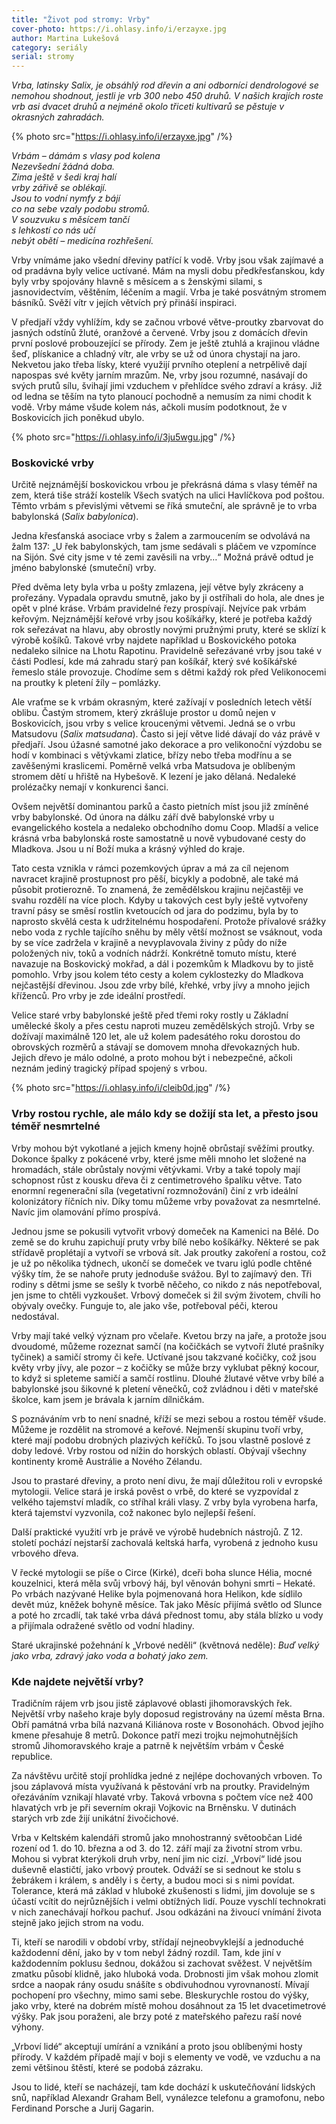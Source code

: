 ```yaml
---
title: "Život pod stromy: Vrby"
cover-photo: https://i.ohlasy.info/i/erzayxe.jpg
author: Martina Lukešová
category: seriály
serial: stromy
---
```


*Vrba, latinsky Salix, je obsáhlý rod dřevin a ani odborníci dendrologové se nemohou shodnout, jestli je vrb 300 nebo 450 druhů. V našich krajích roste vrb asi dvacet druhů a nejméně okolo třiceti kultivarů se pěstuje v okrasných zahradách.*

{% photo src="https://i.ohlasy.info/i/erzayxe.jpg" /%}

_Vrbám – dámám s vlasy pod kolena  
Nezevšední žádná doba.  
Zima ještě v šedi kraj halí  
vrby zářivě se oblékají.  
Jsou to vodní nymfy z bájí  
co na sebe vzaly podobu stromů.  
V souzvuku s měsícem tančí  
s lehkostí co nás učí  
nebýt obětí – medicína rozhřešení._

Vrby vnímáme jako všední dřeviny patřící k vodě. Vrby jsou však zajímavé a od pradávna byly velice uctívané. Mám na mysli dobu předkřesťanskou, kdy byly vrby spojovány hlavně s měsícem a s ženskými silami, s jasnovidectvím, věštěním, léčením a magií. Vrba je také posvátným stromem básníků. Svěží vítr v jejích větvích prý přináší inspiraci.

V předjaří vždy vyhlížím, kdy se začnou vrbové větve-proutky zbarvovat do jasných odstínů žluté, oranžové a červené. Vrby jsou z domácích dřevin první poslové probouzející se přírody. Zem je ještě ztuhlá a krajinou vládne šeď, plískanice a chladný vítr, ale vrby se už od února chystají na jaro. Nekvetou jako třeba lísky, které využijí prvního oteplení a netrpělivě dají napospas své květy jarním mrazům. Ne, vrby jsou rozumné, nasávají do svých prutů sílu, švihají jimi vzduchem v přehlídce svého zdraví a krásy. Již od ledna se těším na tyto planoucí pochodně a nemusím za nimi chodit k vodě. Vrby máme všude kolem nás, ačkoli musím podotknout, že v Boskovicích jich poněkud ubylo.

{% photo src="https://i.ohlasy.info/i/3ju5wgu.jpg" /%}

### Boskovické vrby

Určitě nejznámější boskovickou vrbou je překrásná dáma s vlasy téměř na zem, která tiše stráží kostelík Všech svatých na ulici Havlíčkova pod poštou. Těmto vrbám s převislými větvemi se říká smuteční, ale správně je to vrba babylonská (_Salix babylonica_). 

Jedna křesťanská asociace vrby s žalem a zarmoucením se odvolává na žalm 137: „U řek babylonských, tam jsme sedávali s pláčem ve vzpomínce na Sijón. Své city jsme v té zemi zavěsili na vrby…“ Možná právě odtud je jméno babylonské (smuteční) vrby. 

Před dvěma lety byla vrba u pošty zmlazena, její větve byly zkráceny a prořezány. Vypadala opravdu smutně, jako by ji ostříhali do hola, ale dnes je opět v plné kráse. Vrbám pravidelné řezy prospívají. Nejvíce pak vrbám keřovým. Nejznámější keřové vrby jsou košíkářky, které je potřeba každý rok seřezávat na hlavu, aby obrostly novými pružnými pruty, které se sklízí k výrobě košíků. Takové vrby najdete například u Boskovického potoka nedaleko silnice na Lhotu Rapotinu. Pravidelně seřezávané vrby jsou také v části Podlesí, kde má zahradu starý pan košíkář, který své košíkářské řemeslo stále provozuje. Chodíme sem s dětmi každý rok před Velikonocemi na proutky k pletení žíly – pomlázky.

Ale vraťme se k vrbám okrasným, které zažívají v posledních letech větší oblibu. Častým stromem, který zkrášluje prostor u domů nejen v Boskovicích, jsou vrby s velice kroucenými větvemi. Jedná se o vrbu Matsudovu (_Salix matsudana_). Často si její větve lidé dávají do váz právě v předjaří. Jsou úžasné samotné jako dekorace a pro velikonoční výzdobu se hodí v kombinaci s větývkami zlatice, břízy nebo třeba modřínu a se zavěšenými kraslicemi. Poměrně velká vrba Matsudova je oblíbeným stromem dětí u hřiště na Hybešově. K lezení je jako dělaná. Nedaleké prolézačky nemají v konkurenci šanci.

Ovšem největší dominantou parků a často pietních míst jsou již zmíněné vrby babylonské. Od února na dálku září dvě babylonské vrby u evangelického kostela a nedaleko obchodního domu Coop. Mladší a velice krásná vrba babylonská roste samostatně u nově vybudované cesty do Mladkova. Jsou u ní Boží muka a krásný výhled do kraje. 

Tato cesta vznikla v rámci pozemkových úprav a má za cíl nejenom navracet krajině prostupnost pro pěší, bicykly a podobně, ale také má působit protierozně. To znamená, že zemědělskou krajinu nejčastěji ve svahu rozdělí na více ploch. Kdyby u takových cest byly ještě vytvořeny travní pásy se směsí rostlin kvetoucích od jara do podzimu, byla by to naprosto skvělá cesta k udržitelnému hospodaření. Protože přívalové srážky nebo voda z rychle tajícího sněhu by měly větší možnost se vsáknout, voda by se více zadržela v krajině a nevyplavovala živiny z půdy do níže položených niv, toků a vodních nádrží. Konkrétně tomuto místu, které navazuje na Boskovický mokřad, a dál i pozemkům k Mladkovu by to jistě pomohlo. Vrby jsou kolem této cesty a kolem cyklostezky do Mladkova nejčastější dřevinou. Jsou zde vrby bílé, křehké, vrby jívy a mnoho jejich kříženců. Pro vrby je zde ideální prostředí.

Velice staré vrby babylonské ještě před třemi roky rostly u Základní umělecké školy a přes cestu naproti muzeu zemědělských strojů. Vrby se dožívají maximálně 120 let, ale už kolem padesátého roku dorostou do obrovských rozměrů a stávají se domovem mnoha dřevokazných hub. Jejich dřevo je málo odolné, a proto mohou být i nebezpečné, ačkoli neznám jediný tragický případ spojený s vrbou.

{% photo src="https://i.ohlasy.info/i/cleib0d.jpg" /%}

### Vrby rostou rychle, ale málo kdy se dožijí sta let, a přesto jsou téměř nesmrtelné

Vrby mohou být vykotlané a jejich kmeny hojně obrůstají svěžími proutky. Dokonce špalky z pokácené vrby, které jsme měli mnoho let složené na hromadách, stále obrůstaly novými větývkami. Vrby a také topoly mají schopnost růst z kousku dřeva či z centimetrového špalíku větve. Tato enormní regenerační síla (vegetativní rozmnožování) činí z vrb ideální kolonizátory říčních niv. Díky tomu můžeme vrby považovat za nesmrtelné. Navíc jim olamování přímo prospívá.

Jednou jsme se pokusili vytvořit vrbový domeček na Kamenici na Bělé. Do země se do kruhu zapichují pruty vrby bílé nebo košíkářky. Některé se pak střídavě proplétají a vytvoří se vrbová sít. Jak proutky zakoření a rostou, což je už po několika týdnech, ukončí se domeček ve tvaru iglú podle chtěné výšky tím, že se nahoře pruty jednoduše svážou. Byl to zajímavý den. Tři rodiny s dětmi jsme se sešly k tvorbě něčeho, co nikdo z nás nepotřeboval, jen jsme to chtěli vyzkoušet. Vrbový domeček si žil svým životem, chvíli ho obývaly ovečky. Funguje to, ale jako vše, potřeboval péči, kterou nedostával. 

Vrby mají také velký význam pro včelaře. Kvetou brzy na jaře, a protože jsou dvoudomé, můžeme rozeznat samčí (na kočičkách se vytvoří žluté prašníky tyčinek) a samičí stromy či keře. Uctívané jsou takzvané kočičky, což jsou květy vrby jívy, ale pozor – z kočičky se může brzy vyklubat pěkný kocour, to když si spleteme samičí a samčí rostlinu. Dlouhé žlutavé větve vrby bílé a babylonské jsou šikovné k pletení věnečků, což zvládnou i děti v mateřské školce, kam jsem je brávala k jarním dílničkám.

S poznáváním vrb to není snadné, kříží se mezi sebou a rostou téměř všude. Můžeme je rozdělit na stromové a keřové. Nejmenší skupinu tvoří vrby, které mají podobu drobných plazivých keříčků. To jsou vlastně poslové z doby ledové. Vrby rostou od nížin do horských oblastí. Obývají všechny kontinenty kromě Austrálie a Nového Zélandu.

Jsou to prastaré dřeviny, a proto není divu, že mají důležitou roli v evropské mytologii. Velice stará je irská pověst o vrbě, do které se vyzpovídal z velkého tajemství mladík, co stříhal králi vlasy. Z vrby byla vyrobena harfa, která tajemství vyzvonila, což nakonec bylo nejlepší řešení. 

Další praktické využití vrb je právě ve výrobě hudebních nástrojů. Z 12. století pochází nejstarší zachovalá keltská harfa, vyrobená z jednoho kusu vrbového dřeva. 

V řecké mytologii se píše o Circe (Kirké), dceři boha slunce Hélia, mocné kouzelnici, která měla svůj vrbový háj, byl věnován bohyni smrti – Hekaté. Po vrbách nazývané Helike byla pojmenovaná hora Helikon, kde sídlilo devět múz, kněžek bohyně měsíce. Tak jako Měsíc přijímá světlo od Slunce a poté ho zrcadlí, tak také vrba dává přednost tomu, aby stála blízko u vody a přijímala odražené světlo od vodní hladiny. 

Staré ukrajinské požehnání k „Vrbové neděli“ (květnová neděle): 
_Buď velký jako vrba, zdravý jako voda a bohatý jako zem._ 

### Kde najdete největší vrby?

Tradičním rájem vrb jsou jistě záplavové oblasti jihomoravských řek. Největší vrby našeho kraje byly doposud registrovány na území města Brna. Obří památná vrba bílá nazvaná Kiliánova roste v Bosonohách. Obvod jejího kmene přesahuje 8 metrů. Dokonce patří mezi trojku nejmohutnějších stromů Jihomoravského kraje a patrně k největším vrbám v České republice. 

Za návštěvu určitě stojí prohlídka jedné z nejlépe dochovaných vrboven. To jsou záplavová místa využívaná k pěstování vrb na proutky. Pravidelným ořezáváním vznikají hlavaté vrby. Taková vrbovna s počtem více než 400 hlavatých vrb je při severním okraji Vojkovic na Brněnsku. V dutinách starých vrb zde žijí unikátní živočichové.

Vrba v Keltském kalendáři stromů jako mnohostranný světoobčan
Lidé rození od 1. do 10. března a od 3. do 12. září mají za životní strom vrbu. Mohou si vybrat kterýkoli druh vrby, není jim nic cizí. „Vrboví“ lidé jsou duševně elastičtí, jako vrbový proutek. Odváží se si sednout ke stolu s žebrákem i králem, s anděly i s čerty, a budou moci si s nimi povídat. Tolerance, která má základ v hluboké zkušenosti s lidmi, jim dovoluje se s účastí vcítit do nejrůznějších i velmi obtížných lidí. Pouze vyschlí technokrati v nich zanechávají hořkou pachuť. Jsou odkázáni na živoucí vnímání života stejně jako jejich strom na vodu.

Ti, kteří se narodili v období vrby, střídají nejneobvyklejší a jednoduché každodenní dění, jako by v tom nebyl žádný rozdíl. Tam, kde jiní v každodenním poklusu šednou, dokážou si zachovat svěžest. V největším zmatku působí klidně, jako hluboká voda. Drobnosti jim však mohou zlomit srdce a naopak rány osudu snášíte s obdivuhodnou vyrovnaností. Mívají pochopení pro všechny, mimo sami sebe. Bleskurychle rostou do výšky, jako vrby, které na dobrém místě mohou dosáhnout za 15 let dvacetimetrové výšky. Pak jsou poraženi, ale brzy poté z mateřského pařezu raší nové výhony.

„Vrboví lidé“ akceptují umírání a vznikání a proto jsou oblíbenými hosty přírody. V každém případě mají v boji s elementy ve vodě, ve vzduchu a na zemi většinou štěstí, které se podobá zázraku.

Jsou to lidé, kteří se nacházejí, tam kde dochází k uskutečňování lidských snů, například Alexandr Graham Bell, vynálezce telefonu a gramofonu, nebo Ferdinand Porsche a Jurij Gagarin.

